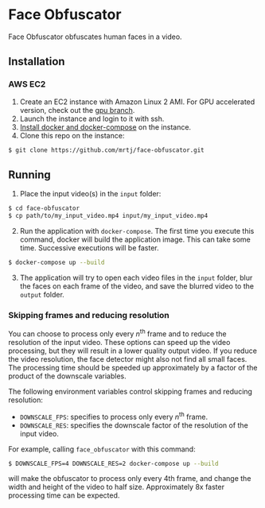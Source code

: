# Face Obfuscator

Face Obfuscator obfuscates human faces in a video.

## Installation

### AWS EC2

1. Create an EC2 instance with Amazon Linux 2 AMI. For GPU accelerated version, check out the [gpu branch](//github.com/mrtj/face-obfuscator/tree/gpu).
2. Launch the instance and login to it with ssh.
3. [Install docker and docker-compose](https://gist.github.com/npearce/6f3c7826c7499587f00957fee62f8ee9) on the instance.
4. Clone this repo on the instance:
```bash
$ git clone https://github.com/mrtj/face-obfuscator.git
```

## Running

1. Place the input video(s) in the `input` folder:
```bash
$ cd face-obfuscator
$ cp path/to/my_input_video.mp4 input/my_input_video.mp4
```
2. Run the application with `docker-compose`. The first time you execute this command, docker will build the application image. This can take some time. Successive executions will be faster.
```bash
$ docker-compose up --build
```
3. The application will try to open each video files in the `input` folder, blur the faces on each frame of the video, and save the blurred video to the `output` folder.

### Skipping frames and reducing resolution

You can choose to process only every *n*<sup>th</sup> frame and to reduce the resolution of the input video. These options can speed up the video processing, but they will result in a lower quality output video. If you reduce the video resolution, the face detector might also not find all small faces. The processing time should be speeded up approximately by a factor of the product of the downscale variables.

The following environment variables control skipping frames and reducing resolution:
 - `DOWNSCALE_FPS`: specifies to process only every *n*<sup>th</sup> frame.
 - `DOWNSCALE_RES`: specifies the downscale factor of the resolution of the input video.

For example, calling `face_obfuscator` with this command:
```bash
$ DOWNSCALE_FPS=4 DOWNSCALE_RES=2 docker-compose up --build
```
will make the obfuscator to process only every 4th frame, and change the width and height of the video to half size. Approximately 8x faster processing time can be expected.
